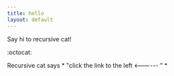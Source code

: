 ```yaml
---
title: hello
layout: default
---
```

  
  
  
  
Say hi to recursive cat!

:octocat:

Recursive cat says * "click the link to the left <------ " *

